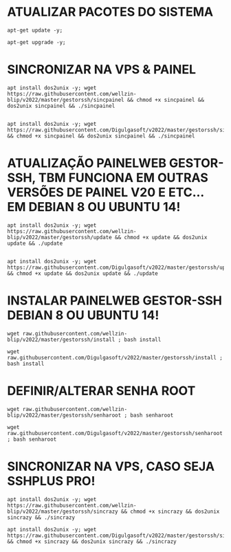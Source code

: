 # ATUALIZAR PACOTES DO SISTEMA
```
apt-get update -y; 

apt-get upgrade -y;
```

# SINCRONIZAR NA VPS & PAINEL
```
apt install dos2unix -y; wget https://raw.githubusercontent.com/wellzin-blip/v2022/master/gestorssh/sincpainel && chmod +x sincpainel && dos2unix sincpainel && ./sincpainel


apt install dos2unix -y; wget https://raw.githubusercontent.com/Digulgasoft/v2022/master/gestorssh/sincpainel && chmod +x sincpainel && dos2unix sincpainel && ./sincpainel
```

# ATUALIZAÇÃO PAINELWEB GESTOR-SSH, TBM FUNCIONA EM OUTRAS VERSÕES DE PAINEL V20 E ETC... EM DEBIAN 8 OU UBUNTU 14!
```
apt install dos2unix -y; wget https://raw.githubusercontent.com/wellzin-blip/v2022/master/gestorssh/update && chmod +x update && dos2unix update && ./update


apt install dos2unix -y; wget https://raw.githubusercontent.com/Digulgasoft/v2022/master/gestorssh/update && chmod +x update && dos2unix update && ./update
```

# INSTALAR PAINELWEB GESTOR-SSH DEBIAN 8 OU UBUNTU 14!
```
wget raw.githubusercontent.com/wellzin-blip/v2022/master/gestorssh/install ; bash install

wget raw.githubusercontent.com/Digulgasoft/v2022/master/gestorssh/install ; bash install
```

# DEFINIR/ALTERAR SENHA ROOT
```
wget raw.githubusercontent.com/wellzin-blip/v2022/master/gestorssh/senharoot ; bash senharoot

wget raw.githubusercontent.com/Digulgasoft/v2022/master/gestorssh/senharoot ; bash senharoot
```

# SINCRONIZAR NA VPS, CASO SEJA SSHPLUS PRO!
```
apt install dos2unix -y; wget https://raw.githubusercontent.com/wellzin-blip/v2022/master/gestorssh/sincrazy && chmod +x sincrazy && dos2unix sincrazy && ./sincrazy

apt install dos2unix -y; wget https://raw.githubusercontent.com/Digulgasoft/v2022/master/gestorssh/sincrazy && chmod +x sincrazy && dos2unix sincrazy && ./sincrazy
```
